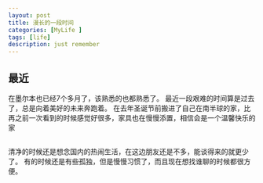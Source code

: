 ```yaml
---
layout: post
title: 漫长的一段时间
categories: [MyLife ]
tags: [life]
description: just remember
---
```

## 最近
在墨尔本也已经7个多月了，该熟悉的也都熟悉了。 
最近一段艰难的时间算是过去了，总是向着美好的未来奔跑着。
在去年圣诞节前搬进了自己在南半球的家，比再之前一次看到的时候感觉好很多，家具也在慢慢添置，相信会是一个温馨快乐的家

## 
清净的时候还是想念国内的热闹生活，在这边朋友还是不多，能谈得来的就更少了。 有的时候还是有些孤独，但是慢慢习惯了，而且现在想找谁聊的时候都很方便。